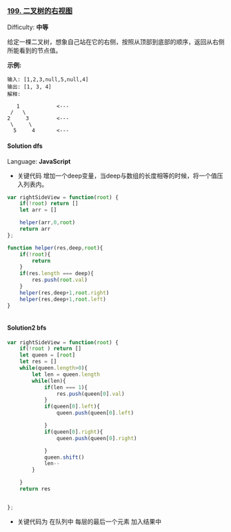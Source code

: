 ### [199\. 二叉树的右视图](https://leetcode-cn.com/problems/binary-tree-right-side-view/)

Difficulty: **中等**


给定一棵二叉树，想象自己站在它的右侧，按照从顶部到底部的顺序，返回从右侧所能看到的节点值。

**示例:**

```
输入: [1,2,3,null,5,null,4]
输出: [1, 3, 4]
解释:

   1            <---
 /   \
2     3         <---
 \     \
  5     4       <---
```


#### Solution  dfs

Language: **JavaScript**

* 关键代码  增加一个deep变量，当deep与数组的长度相等的时候，将一个值压入列表内。

```javascript
var rightSideView = function(root) {
    if(!root) return []
    let arr = []

    helper(arr,0,root)
    return arr
};

function helper(res,deep,root){
    if(!root){
        return
    }
    if(res.length === deep){
        res.push(root.val)
    }
    helper(res,deep+1,root.right)
    helper(res,deep+1,root.left)
}
​
```

#### Solution2  bfs
```js
var rightSideView = function(root) {
    if(!root ) return []
    let queen = [root]
    let res = []
    while(queen.length>0){
        let len = queen.length
        while(len){
            if(len === 1){
                res.push(queen[0].val)
            }
            if(queen[0].left){
                queen.push(queen[0].left)

            }
            if(queen[0].right){
                queen.push(queen[0].right)

            }
            queen.shift()
            len--
        }

    }
    return res


};
```
* 关键代码为 在队列中  每层的最后一个元素 加入结果中
